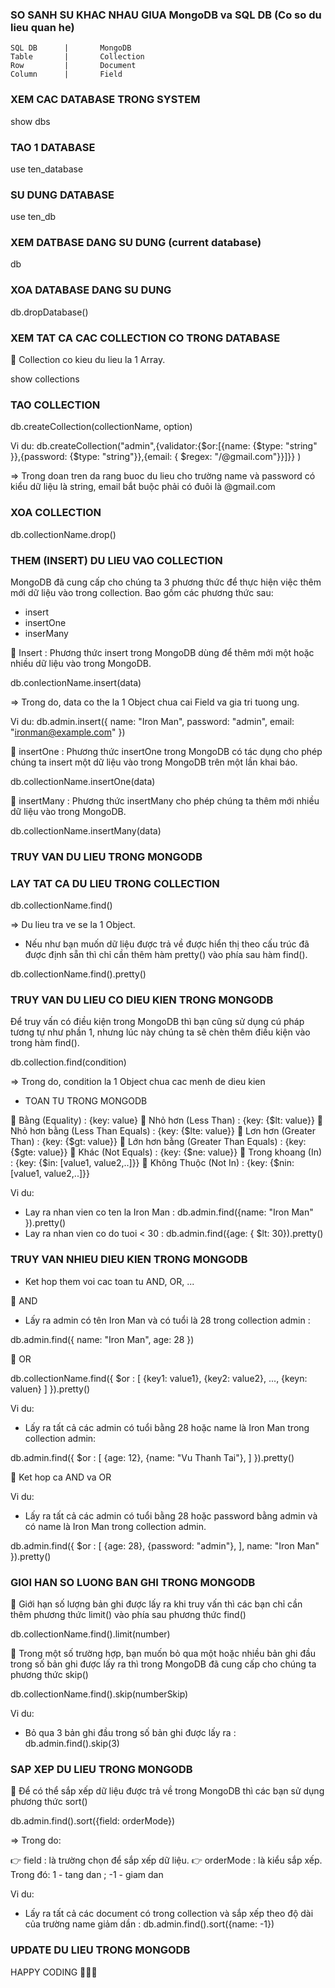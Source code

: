 ### SO SANH SU KHAC NHAU GIUA MongoDB va SQL DB (Co so du lieu quan he)

    SQL DB      |       MongoDB
    Table       |       Collection
    Row         |       Document
    Column      |       Field
                
              
### XEM CAC DATABASE TRONG SYSTEM

show dbs

### TAO 1 DATABASE

use ten_database

### SU DUNG DATABASE

use ten_db

### XEM DATBASE DANG SU DUNG (current database)

db

### XOA DATABASE DANG SU DUNG

db.dropDatabase()


### XEM TAT CA CAC COLLECTION CO TRONG DATABASE

📌 Collection co kieu du lieu la 1 Array.

show collections

### TAO COLLECTION

db.createCollection(collectionName, option)

Vi du: db.createCollection("admin",{validator:{$or:[{name: {$type:
 "string" }},{password: {$type: "string"}},{email: { $regex: "/@gmail\.com"}}]}}
)

=> Trong doan tren da rang buoc du lieu cho trường name và password có kiểu dữ liệu là string, email bắt buộc phải có đuôi là @gmail.com

### XOA COLLECTION

db.collectionName.drop()

### THEM (INSERT) DU LIEU VAO COLLECTION

MongoDB đã cung cấp cho chúng ta 3 phương thức để thực hiện việc thêm mới dữ liệu vào trong collection. Bao gồm các phương thức sau:

+ insert
+ insertOne
+ inserMany

📌 Insert : Phương thức insert trong MongoDB dùng để thêm mới một hoặc nhiều dữ liệu vào trong MongoDB.

db.conlectionName.insert(data)

=> Trong do, data co the la 1 Object chua cai Field va gia tri tuong ung.

Vi du: db.admin.insert({
  name: "Iron Man",
  password: "admin",
  email: "ironman@example.com"
})

📌 insertOne : Phương thức insertOne trong MongoDB có tác dụng cho phép chúng ta insert một dữ liệu vào trong MongoDB trên một lần khai báo.

db.collectionName.insertOne(data)

📌 insertMany : Phương thức insertMany cho phép chúng ta thêm mới nhiều dữ liệu vào trong MongoDB.

db.collectionName.insertMany(data)

### TRUY VAN DU LIEU TRONG MONGODB

###  LAY TAT CA DU LIEU TRONG COLLECTION

db.collectionName.find()

=> Du lieu tra ve se la 1 Object.

- Nếu như bạn muốn dữ liệu được trả về được hiển thị theo cấu trúc đã được định sẵn thì chỉ cần thêm hàm pretty() vào phía sau hàm find().

db.collectionName.find().pretty()

### TRUY VAN DU LIEU CO DIEU KIEN TRONG MONGODB

Để truy vấn có điều kiện trong MongoDB thì bạn cũng sử dụng cú pháp tương tự như phần 1, nhưng lúc này chúng ta sẽ chèn thêm điều kiện vào trong hàm find().

db.collection.find(condition)

=> Trong do, condition la 1 Object chua cac menh de dieu kien

+ TOAN TU TRONG MONGODB

📌 Bằng (Equality) : {key: value}
📌 Nhỏ hơn (Less Than) : {key: {$lt: value}}
📌 Nhỏ hơn bằng (Less Than Equals) : {key: {$lte: value}}
📌 Lơn hơn (Greater Than) : {key: {$gt: value}}
📌 Lớn hơn bằng (Greater Than Equals) : {key: {$gte: value}}
📌 Khác (Not Equals) : 	{key: {$ne: value}}
📌 Trong khoang (In) : {key: {$in: [value1, value2,..]}}
📌 Không Thuộc (Not In) : {key: {$nin: [value1, value2,..]}}

Vi du: 

- Lay ra nhan vien co ten la Iron Man : db.admin.find({name: "Iron Man" }).pretty()
- Lay ra nhan vien co do tuoi < 30 : db.admin.find({age: { $lt: 30}).pretty()

### TRUY VAN NHIEU DIEU KIEN TRONG MONGODB

+ Ket hop them voi cac toan tu AND, OR, ...

📌 AND

- Lấy ra admin có tên Iron Man và có tuổi là 28 trong collection admin :

db.admin.find({
    name: "Iron Man",
    age: 28
})

📌 OR

db.collectionName.find({
    $or : [
        {key1: value1},
        {key2: value2},
        ...,
        {keyn: valuen}
    ]
}).pretty()

Vi du: 
- Lấy ra tất cả các admin có tuổi bằng 28 hoặc name là Iron Man trong collection admin:

db.admin.find({
    $or : [
        {age: 12},
        {name: "Vu Thanh Tai"},
    ]
}).pretty()

📌 Ket hop ca AND va OR

Vi du:

- Lấy ra tất cả các admin có tuổi bằng 28 hoặc password bằng admin và có name là Iron Man trong collection admin.

db.admin.find({
    $or : [
        {age: 28},
        {password: "admin"},
    ],
    name: "Iron Man"
}).pretty()

### GIOI HAN SO LUONG BAN GHI TRONG MONGODB

📌 Giới hạn số lượng bản ghi được lấy ra khi truy vấn thì các bạn chỉ cần thêm phương thức limit() vào phía sau phương thức find()

db.collectionName.find().limit(number)

📌 Trong một số trường hợp, bạn muốn bỏ qua một hoặc nhiều bản ghi đầu trong số bản ghi được lấy ra thì trong MongoDB đã cung cấp cho chúng ta phương thức skip() 

db.collectionName.find().skip(numberSkip)

Vi du: 

- Bỏ qua 3 bản ghi đầu trong số bản ghi được lấy ra : db.admin.find().skip(3)

### SAP XEP DU LIEU TRONG MONGODB

📌 Để có thể sắp xếp dữ liệu được trả về trong MongoDB thì các bạn sử dụng phương thức sort()

db.admin.find().sort({field: orderMode})

=> Trong do:

👉 field : là trường chọn để sắp xếp dữ liệu.
👉 orderMode : là kiểu sắp xếp. Trong đó: 1 - tang dan ; -1 - giam dan

Vi du: 

- Lấy ra tất cả các document có trong collection và sắp xếp theo độ dài của trường name giảm dần : db.admin.find().sort({name: -1})

### UPDATE DU LIEU TRONG MONGODB




HAPPY CODING ️🎉️🎉️🎉
